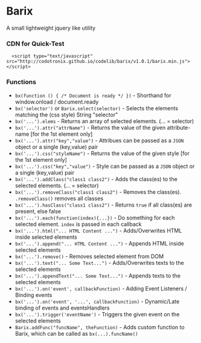 # Barix
A small lightweight jquery like utility


### CDN for Quick-Test
```
  <script type="text/javascript" src="http://codotronix.github.io/codelib/barix/v1.0.1/barix.min.js"></script>
```



### Functions

* `bx(function () { /* Document is ready */ })`     - Shorthand for window.onload / document.ready
* `bx('selector')` or `Barix.select(selector)`      - Selects the elements matching the (css style) String "selector"
* `bx('...').elems`                                 - Returns an array of selected elements. (... = selector)
* `bx('...').attr("attrName")`                      - Returns the value of the given attribute-name [for the 1st element only]
* `bx('...').attr("key","value")`                   - Attribues can be passed as a `JSON` object or a single (key,value) pair
* `bx('...').css("styleName")`                      - Returns the value of the given style [for the 1st element only]
* `bx('...').css("key","value")`                    - Style can be passed as a `JSON` object or a single (key,value) pair
* `bx('...').addClass("class1 class2")`             - Adds the class(es) to the selected elements. (... = selector)
* `bx('...').removeClass("class1 class2")`          - Removes the class(es). `.removeClass()` removes all classes
* `bx('...').hasClass("class1 class2")`             - Returns `true` if all class(es) are present, else false
* `bx('...').each(function(index){...})`            - Do something for each selected element. `index` is passed in each callback
* `bx('...').html("... HTML Content ...")`          - Adds/Overwrites HTML inside selected elements
* `bx('...').append("... HTML Content ...")`        - Appends HTML inside selected elements
* `bx('...').remove()`                              - Removes selected element from DOM
* `bx('...').text("... Some Text...")`              - Adds/Overwrites texts to the selected elements
* `bx('...').appendText("... Some Text...")`        - Appends texts to the selected elements
* `bx('...').on('event', callbackFunction)`         - Adding Event Listeners / Binding events
* `bx('...').on('event', '...', callbackFunction)`  - Dynamic/Late binding of events and eventsHandlers
* `bx('...').trigger('eventName')`                  - Triggers the given event on the selected elements
* `Barix.addFunc("funcName", theFunction)`        - Adds custom function to Barix, which can be called as `bx(...).funcName()`
